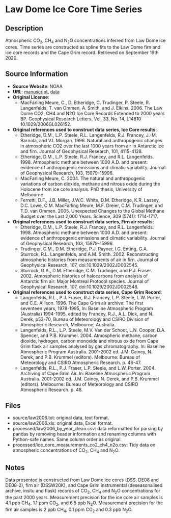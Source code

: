 
# Law Dome Ice Core Time Series

## Description
Atmospheric CO<sub>2</sub>, CH<sub>4</sub> and N<sub>2</sub>O concentrations inferred from Law Dome ice cores. Time series are constructed as spline fits to the Law Dome firn and ice core records and the Cape Grim record. Retrieved on September 19th 2020.

## Source Information
* **Source Website**: NOAA
* **URL**: [manuscript](https://doi.org/10.1029/2006GL026152), [data](https://www.ncdc.noaa.gov/paleo-search/study/9959)
* **Original License**:
  - MacFarling Meure, C., D. Etheridge, C. Trudinger, P. Steele, R. Langenfelds, T. van Ommen, A. Smith, and J. Elkins. 2006. The Law Dome CO2, CH4 and N2O Ice Core Records Extended to 2000 years BP. Geophysical Research Letters, Vol. 33, No. 14, L14810 10.1029/2006GL026152. 
* **Original references used to construct data series, Ice Core results**:
  - Etheridge, D.M., L.P. Steele, R.L. Langenfelds, R.J. Francey, J.-M. Barnola, and V.I. Morgan.  1996. Natural and anthropogenic changes in atmospheric CO2 over the last 1000 years from air in Antarctic ice and firn. Journal of Geophysical Research, 101, 4115-4128.
  - Etheridge, D.M., L.P. Steele, R.J. Francey, and R.L. Langenfelds. 1998. Atmospheric methane between 1000 A.D. and present: evidence of anthropogenic emissions and climatic variability. Journal of Geophysical Research, 103, 15979-15996.
  - MacFarling Meure, C. 2004. The natural and anthropogenic variations of carbon dioxide, methane and nitrous oxide during the Holocene from ice core analysis. PhD thesis, University of Melbourne.
  - Ferretti, D.F., J.B. Miller, J.W.C. White, D.M. Etheridge, K.R. Lassey, D.C. Lowe, C.M. MacFarling Meure, M.F. Dreier, C.M. Trudinger, and T.D. van Ommen.  2005. Unexpected Changes to the Global Methane Budget over the Last 2,000 Years. Science, 309 (5741): 1714-1717.
* **Original references used to construct data series, Firn air results**:
  - Etheridge, D.M., L.P. Steele, R.J. Francey, and R.L. Langenfelds. 1998. Atmospheric methane between 1000 A.D. and present: evidence of anthropogenic emissions and climatic variability. Journal of Geophysical Research, 103, 15979-15996.
  - Trudinger, C.M., D.M. Etheridge, P.J. Rayner, I.G. Enting, G.A. Sturrock, R.L. Langenfelds, and A.M. Smith. 2002. Reconstructing atmospheric histories from measurements of air in firn. Journal of Geophysical Research, 107, doi:10.1029/2002JD002545.
  - Sturrock, G.A., D.M. Etheridge, C.M. Trudinger, and P.J. Fraser. 2002. Atmospheric histories of halocarbons from analysis of Antarctic firn air: Major Montreal Protocol species. Journal of Geophysical Research, 107, doi:10.1029/2002JD002548.
* **Original references used to construct data series, Cape Grim Record**:
  - Langenfelds, R.L., P.J. Fraser, R.J. Francey, L.P. Steele, L.W. Porter, and C.E. Allison. 1996. The Cape Grim air archive: The first seventeen years, 1978-1995, In: Baseline Atmospheric Program (Australia) 1994-1995, edited by Francey, R.J., A.L. Dick, and N. Derek, p53-70, Bureau of Meteorology and CSIRO Division of Atmospheric Research, Melbourne, Australia.
  - Langenfelds, R.L., L.P. Steele, M.V. Van der Schoot, L.N. Cooper, D.A. Spencer, and P.B. Krummel. 2004. Atmospheric methane, carbon dioxide, hydrogen, carbon monoxide and nitrous oxide from Cape Grim flask air samples analysed by gas chromatography. In: Baseline Atmospheric Program Australia. 2001-2002 ed. J.M. Cainey, N. Derek, and P.B. Krummel (editors). Melbourne: Bureau of Meteorology and CSIRO Atmospheric Research. p. 46-47.
  - Langenfelds, R.L., P.J. Fraser, L.P. Steele, and L.W. Porter. 2004. Archiving of Cape Grim Air. In: Baseline Atmospheric Program Australia. 2001-2002 ed. J.M. Cainey, N. Derek, and P.B. Krummel (editors). Melbourne: Bureau of Meteorology and CSIRO Atmospheric Research. p. 48.

## Files
* source/law2006.txt: original data, text format.
* source/law2006.xls: original data, Excel format.
* processed/law2006_by_year_clean.csv: data reformatted for parsing by pandas by removing header information and renaming columns with Python-safe names. Same column order as original. 
* processed/ice_core_measurements_co2_ch4_n2o.csv: Tidy data on atmospheric concentrations of CO<sub>2</sub>, CH<sub>4</sub> and N<sub>2</sub>O.

## Notes
Data presented is constructed from Law Dome ice cores (DSS, DE08 and DE08-2), firn air (DSSW20K),
and Cape Grim instrumental (deseasonalised archive, insitu and flask) records of CO<sub>2</sub>, CH<sub>4</sub> and N<sub>2</sub>O concentrations for the past 2000 years. Measurement precision for the ice core air samples is 4.1 ppb CH<sub>4</sub>, 1.1 ppm CO<sub>2</sub>, and 6.5 ppb N<sub>2</sub>O. Measurement precision for the firn air samples is 2 ppb CH<sub>4</sub>, 0.1 ppm CO<sub>2</sub> and 0.3 ppb N<sub>2</sub>O.
